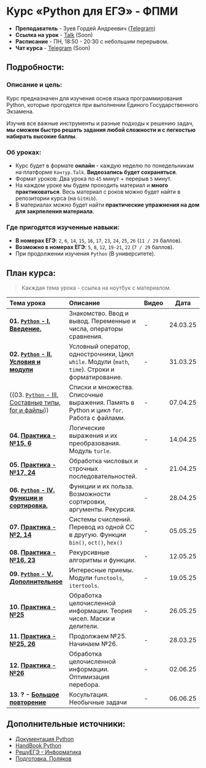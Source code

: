 # Курс «Python для ЕГЭ» - ФПМИ

- **Преподаватель** - Зуев Гордей Андреевич ([Telegram](https://t.me/gordeyzuev))
- **Ссылка на урок** - [Talk]() (Soon) 
- **Расписание** - ПН, 18:50 - 20:30 с небольшим перерывом.
- **Чат курса** - [Telegram]() (Soon) 

## Подробности:

### Описание и цель:
Курс предназначен для изучения основ языка программирования Python, которые прогодятся при выполнении Единого Государственного Экзамена. 

Изучив все важные инструменты и разные подходы к решению задач, **мы сможем быстро решать задания любой сложности и с легкостью набирать высокие баллы**. 

### Об уроках:

- Курс будет в формате **онлайн** - каждую неделю по понедельникам на платформе `Контур.Talk`. **Видеозапись будет сохраняться**.
- Формат уроков: Два урока по `45` минут + перерыв `5` минут.
- На каждом уроке мы будем проходить материал и **много практиковаться**. Весь материал c роков можно будет найти в репозитории курса (на `GitHib`). 
- В материалах можно будет найти **практические упражнения на дом для закрпеления материала**.


### Где пригодятся изученные навыки:

- **В номерах ЕГЭ**: `2`, `6`, `14`, `15`, `16`, `17`, `23`, `24`, `25`, `26` (`11 / 29` баллов).
- **Возможно в номерах ЕГЭ**: `5`, `8`, `12`, `19-21`, `22` (`7 / 29` баллов).
- При продолжении изучения `Python` (В университете).


## План курса:

> Какждая тема урока - ссылка на ноутбук с материалом.

| Тема урока | Описание  | Видео |Дата |
|:-|:-|:-|:-:|
|**01. [`Python` - I. Введение.]()** | Знакомство. Ввод и вывод. Переменные и числа, операторы сравнения. | - | 24.03.25 | 24.03.25|
|**02. [`Python` - II. Условия и модули]()** | Условный оператор, однострочники, Цикл `while`. Модули (`math`, `time`). Строки и форматирование. | - |31.03.25|
|((03. [`Python` - III. Составные типы, for и файлы]())) | Списки и множества. Списочные выражения. Память в Python и цикл `for`. Работа с файлами. | - |07.04.25|
|**04. [Практика - №15, 6]()** | Логические выражения и их преобразования. Модуль `turle`. | - | 14.04.25 |
|**05. [Практика - №17, 24]()** | Обработка числовых и строчных последовательностей. | - | 21.04.25 |
|**06. [`Python` - IV. Функции и cортировка.]()** | Функции и их польза. Возможности сортировки, аргументы. Рекурсия. | - | 28.04.25|
|**07. [Практика - №2, 14]()** | Системы счислений. Перевод из одной СС в другую. Функции `bin()`, `oct()`, `hex()` | - | 05.05.25 |
|**08. [Практика - №16, 23]()** | Рекурсивные алгоритмы и функции. | - | 12.05.25 |
|**09. [`Python` - V. Дополнительное]()** | Интересные приемы. Модули `functools`, `itertools`. | - |19.05.25|
|**10. [Практика - №25]()** | Обработка целочисленной информации. Теория чисел. Маски и делители. | - |26.05.25 |
|**11. [Практика - №25, 26]()** | Продолжаем №25. Начинаем №26. | - |  28.03.25 |
|**12. [Практика - №26]()** | Обработка целочисленной информации. Оптимизация перебора. | - | 02.06.25 |
|**13. ? - [Большое повторение]()** | Косультация. Необычные задачи | - |  06.06.25 |


## Дополнительные источники:

- [Документация Python](https://docs.python.org/3/)
- [HandBook Python](https://education.yandex.ru/handbook/python)
- [РешуЕГЭ - Информатика](https://inf-ege.sdamgia.ru/)
- [Подготовка. Поляков](https://kpolyakov.spb.ru/school/ege.htm)